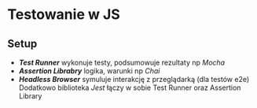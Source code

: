 # Testowanie w JS

## Setup
- **_Test Runner_** wykonuje testy, podsumowuje rezultaty np *Mocha*
- **_Assertion Librabry_** logika, warunki np *Chai*
- **_Headless Browser_** symuluje interakcję z przeglądarką (dla testów e2e)
Dodatkowo biblioteka *Jest* łączy w sobie Test Runner oraz Assertion Library